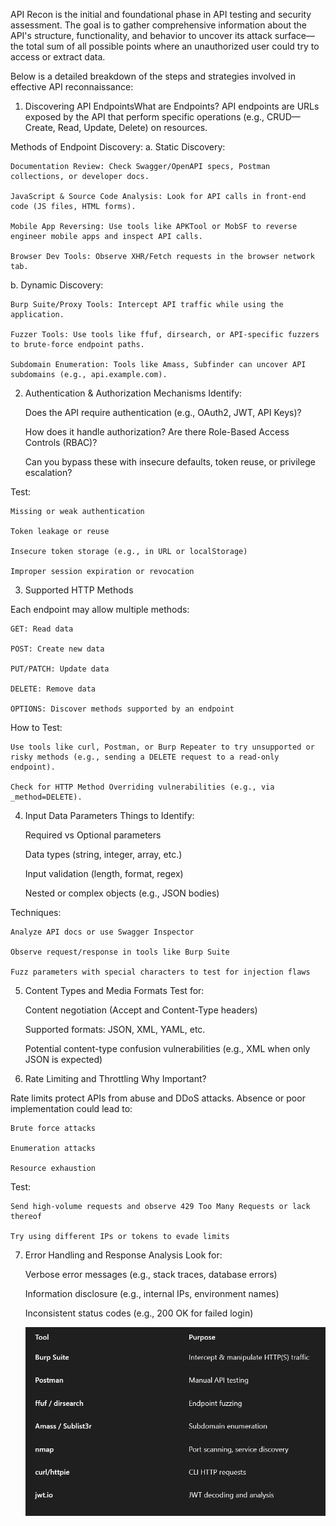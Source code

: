 API Recon is the initial and foundational phase in API testing and security assessment. The goal is to gather comprehensive information about the API's structure, functionality, and behavior to uncover its attack surface—the total sum of all possible points where an unauthorized user could try to access or extract data.

Below is a detailed breakdown of the steps and strategies involved in effective API reconnaissance:

1. Discovering API EndpointsWhat are Endpoints?
API endpoints are URLs exposed by the API that perform specific operations (e.g., CRUD—Create, Read, Update, Delete) on resources.


Methods of Endpoint Discovery:
a. Static Discovery:

    Documentation Review: Check Swagger/OpenAPI specs, Postman collections, or developer docs.

    JavaScript & Source Code Analysis: Look for API calls in front-end code (JS files, HTML forms).

    Mobile App Reversing: Use tools like APKTool or MobSF to reverse engineer mobile apps and inspect API calls.

    Browser Dev Tools: Observe XHR/Fetch requests in the browser network tab.

b. Dynamic Discovery:

    Burp Suite/Proxy Tools: Intercept API traffic while using the application.

    Fuzzer Tools: Use tools like ffuf, dirsearch, or API-specific fuzzers to brute-force endpoint paths.

    Subdomain Enumeration: Tools like Amass, Subfinder can uncover API subdomains (e.g., api.example.com).
 2. Authentication & Authorization Mechanisms
Identify:

    Does the API require authentication (e.g., OAuth2, JWT, API Keys)?

    How does it handle authorization? Are there Role-Based Access Controls (RBAC)?

    Can you bypass these with insecure defaults, token reuse, or privilege escalation?

Test:

    Missing or weak authentication

    Token leakage or reuse

    Insecure token storage (e.g., in URL or localStorage)

    Improper session expiration or revocation

3. Supported HTTP Methods

Each endpoint may allow multiple methods:

    GET: Read data

    POST: Create new data

    PUT/PATCH: Update data

    DELETE: Remove data

    OPTIONS: Discover methods supported by an endpoint

How to Test:

    Use tools like curl, Postman, or Burp Repeater to try unsupported or risky methods (e.g., sending a DELETE request to a read-only endpoint).

    Check for HTTP Method Overriding vulnerabilities (e.g., via _method=DELETE).

4. Input Data Parameters
Things to Identify:

    Required vs Optional parameters

    Data types (string, integer, array, etc.)

    Input validation (length, format, regex)

    Nested or complex objects (e.g., JSON bodies)

Techniques:

    Analyze API docs or use Swagger Inspector

    Observe request/response in tools like Burp Suite

    Fuzz parameters with special characters to test for injection flaws

5. Content Types and Media Formats
Test for:

    Content negotiation (Accept and Content-Type headers)

    Supported formats: JSON, XML, YAML, etc.

    Potential content-type confusion vulnerabilities (e.g., XML when only JSON is expected)

6. Rate Limiting and Throttling
Why Important?

Rate limits protect APIs from abuse and DDoS attacks. Absence or poor implementation could lead to:

    Brute force attacks

    Enumeration attacks

    Resource exhaustion

Test:

    Send high-volume requests and observe 429 Too Many Requests or lack thereof

    Try using different IPs or tokens to evade limits

7. Error Handling and Response Analysis
Look for:

    Verbose error messages (e.g., stack traces, database errors)

    Information disclosure (e.g., internal IPs, environment names)

    Inconsistent status codes (e.g., 200 OK for failed login)

    ![alt text](image.png)

